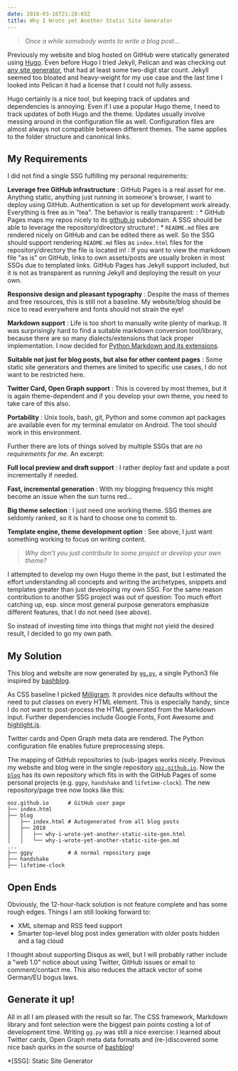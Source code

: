 ```yaml
---
date: 2018-03-16T21:28:03Z
title: Why I Wrote yet Another Static Site Generator
---
```


> *Once a while somebody wants to write a blog post...*

Previously my website and blog hosted on GitHub were statically generated using [Hugo](https://gohugo.io/).
Even before Hugo I tried Jekyll, Pelican and was checking out [any site generator](https://www.staticgen.com/), that had at least some two-digit star count. Jekyll seemed too bloated and heavy-weight for my use case and the last time I looked into Pelican it had a license that I could not fully assess.

Hugo certainly is a nice tool, but keeping track of updates and dependencies is annoying.
Even if I use a popular Hugo theme, I need to track updates of both Hugo and the theme.
Updates usually involve messing around in the configuration file as well.
Configuration files are almost always not compatible between different themes.
The same applies to the folder structure and canonical links.

## My Requirements

I did not find a single SSG fulfilling my personal requirements:

**Leverage free GitHub infrastructure**
:   GitHub Pages is a real asset for me. Anything static, anything just running in someone's browser, I want to deploy using GitHub. Authentication is set up for development work already. Everything is free as in "tea". The behavior is really transparent:
:   * GitHub Pages maps my repos nicely to its [github.io](https://ooz.github.io) subdomain. A SSG should be able to leverage the repository/directory structure!
:   * `README.md` files are rendered nicely on GitHub and can be edited there as well. So the SSG should support rendering `README.md` files as `index.html` files for the repository/directory the file is located in!
:   If you want to view the markdown file "as is" on GitHub, links to own assets/posts are usually broken in most SSGs due to templated links. GitHub Pages has Jekyll support included, but it is not as transparent as running Jekyll and deploying the result on your own.

**Responsive design and pleasant typography**
:   Despite the mass of themes and free resources, this is still not a baseline. My website/blog should be nice to read everywhere and fonts should not strain the eye!

**Markdown support**
:   Life is too short to manually write plenty of markup. It was surprisingly hard to find a suitable markdown conversion tool/library, because there are so many dialects/extensions that lack proper implementation. I now decided for [Python Markdown and its extensions](https://python-markdown.github.io/extensions/).

**Suitable not just for blog posts, but also for other content pages**
:   Some static site generators and themes are limited to specific use cases, I do not want to be restricted here.

**Twitter Card, Open Graph support**
:   This is covered by most themes, but it is again theme-dependent and if you develop your own theme, you need to take care of this also.

**Portability**
:   Unix tools, bash, git, Python and some common apt packages are available even for my terminal emulator on Android. The tool should work in this environment.

Further there are lots of things solved by multiple SSGs that are *no requirements for me*. An excerpt:

**Full local preview and draft support**
:   I rather deploy fast and update a post incrementally if needed.

**Fast, incremental generation**
:   With my blogging frequency this might become an issue when the sun turns red...

**Big theme selection**
:   I just need one working theme. SSG themes are seldomly ranked, so it is hard to choose one to commit to.

**Template engine, theme development option**
:   See above, I just want something working to focus on writing content.

> *Why don't you just contribute to some project or develop your own theme?*

I attempted to develop my own Hugo theme in the past, but I estimated the effort understanding all concepts and writing the archetypes, snippets and templates greater than just developing my own SSG.
For the same reason contribution to another SSG project was out of question: Too much effort catching up, esp. since most general purpose generators emphasize different features, that I do not need (see above).

So instead of investing time into things that might not yield the desired result, I decided to go my own path.

## My Solution

This blog and website are now generated by [`gg.py`](https://github.com/ooz/ggpy), a single Python3 file inspired by [bashblog](https://github.com/cfenollosa/bashblog).

As CSS baseline I picked [Milligram](https://milligram.io/). It provides nice defaults without the need to put classes on every HTML element. This is especially handy, since I do not want to post-process the HTML generated from the Markdown input. Further dependencies include Google Fonts, Font Awesome and [highlight.js](https://highlightjs.org/).

Twitter cards and Open Graph meta data are rendered. The Python configuration file enables future preprocessing steps.

The mapping of GitHub repositories to (sub-)pages works nicely. Previous my website and blog were in the single repository [`ooz.github.io`](https://github.com/ooz/ooz.github.io). Now the [`blog`](https://github.com/ooz/blog) has its own repository which fits in with the GitHub Pages of some personal projects (e.g. `ggpy`, `handshake` and `lifetime-clock`). The new repository/page tree now looks like this:

```
ooz.github.io      # GitHub user page
├── index.html
├── blog
│   ├── index.html # Autogenerated from all blog posts
│   ├── 2018
│   │   ├── why-i-wrote-yet-another-static-site-gen.html
│   │   └── why-i-wrote-yet-another-static-site-gen.md
...
├── ggpy           # A normal repository page
├── handshake
├── lifetime-clock
```

## Open Ends

Obviously, the 12-hour-hack solution is not feature complete and has some rough edges.
Things I am still looking forward to:

* XML sitemap and RSS feed support
* Smarter top-level blog post index generation with older posts hidden and a tag cloud

I thought about supporting Disqus as well, but I will probably rather include a "web 1.0" notice about using Twitter, GitHub issues or email to comment/contact me. This also reduces the attack vector of some German/EU bogus laws.

## Generate it up!

All in all I am pleased with the result so far.
The CSS framework, Markdown library and font selection were the biggest pain points costing a lot of development time.
Writing `gg.py` was still a nice exercise: I learned about Twitter cards, Open Graph meta data formats and (re-)discovered some nice bash quirks in the source of [bashblog](https://github.com/cfenollosa/bashblog/blob/master/bb.sh)!

*[SSG]: Static Site Generator
